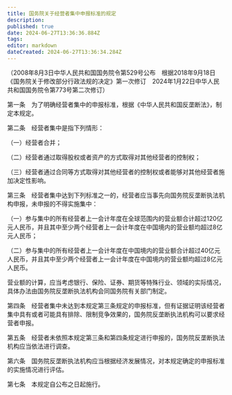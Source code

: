 ```yaml
---
title: 国务院关于经营者集中申报标准的规定
description: 
published: true
date: 2024-06-27T13:36:36.884Z
tags: 
editor: markdown
dateCreated: 2024-06-27T13:36:34.284Z
---
```


（2008年8月3日中华人民共和国国务院令第529号公布　根据2018年9月18日《国务院关于修改部分行政法规的决定》第一次修订　2024年1月22日中华人民共和国国务院令第773号第二次修订）



第一条　为了明确经营者集中的申报标准，根据《中华人民共和国反垄断法》，制定本规定。


第二条　经营者集中是指下列情形：

（一）经营者合并；

（二）经营者通过取得股权或者资产的方式取得对其他经营者的控制权；

（三）经营者通过合同等方式取得对其他经营者的控制权或者能够对其他经营者施加决定性影响。


第三条　经营者集中达到下列标准之一的，经营者应当事先向国务院反垄断执法机构申报，未申报的不得实施集中：

（一）参与集中的所有经营者上一会计年度在全球范围内的营业额合计超过120亿元人民币，并且其中至少两个经营者上一会计年度在中国境内的营业额均超过8亿元人民币；

（二）参与集中的所有经营者上一会计年度在中国境内的营业额合计超过40亿元人民币，并且其中至少两个经营者上一会计年度在中国境内的营业额均超过8亿元人民币。

营业额的计算，应当考虑银行、保险、证券、期货等特殊行业、领域的实际情况，具体办法由国务院反垄断执法机构会同国务院有关部门制定。


第四条　经营者集中未达到本规定第三条规定的申报标准，但有证据证明该经营者集中具有或者可能具有排除、限制竞争效果的，国务院反垄断执法机构可以要求经营者申报。


第五条　经营者未依照本规定第三条和第四条规定进行申报的，国务院反垄断执法机构应当依法进行调查。


第六条　国务院反垄断执法机构应当根据经济发展情况，对本规定确定的申报标准的实施情况进行评估。


第七条　本规定自公布之日起施行。